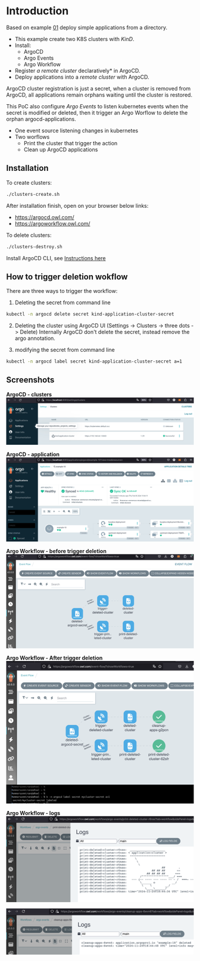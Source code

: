 # Introduction
Based on example [01](./example-01/readme.md) deploy simple applications from a directory. 
- This example create two K8S clusters with *KinD*.
- Install:
  - ArgoCD
  - Argo Events
  - Argo Workflow
- Register *a remote cluster* declaratively* in ArgoCD. 
- Deploy applications into a *remote cluster* with ArgoCD. 

ArgoCD cluster registration is just a secret, when a cluster is removed from ArgoCD, all applications remain orphans waiting until the cluster is restored. 

This PoC also configure *Argo Events* to listen kubernetes events when the secret is modified or deleted, then it trigger an Argo Worflow to delete the orphan argocd-applications.
- One event source listening changes in kubernetes
- Two worflows
  - Print the cluster that trigger the action
  - Clean up ArgoCD applications


## Installation 

To create clusters:

```bash
./clusters-create.sh
```

After installation finish, open on your browser below links:
* https://argocd.owl.com/
* https://argoworkflow.owl.com/


To delete clusters:

```bash
./clusters-destroy.sh
```

Install ArgoCD CLI, see [Instructions here](../README.md)

## How to trigger deletion wokflow

There are three ways to trigger the workflow:
1) Deleting the secret from command line

```bash
kubectl -n argocd delete secret kind-application-cluster-secret 
```

2) Deleting the cluster using ArgoCD UI (Settings -> Clusters -> three dots -> Delete)
   Internally ArgoCD don't delete the secret, instead remove the argo annotation.

3) modifying the secret from command line
```bash
kubectl -n argocd label secret kind-application-cluster-secret a=1
```



## Screenshots

**ArgoCD - clusters**
![List of clusters registered in Argo](./img/clusters.png)

**ArgoCD - application**
![Application deployed](./img/application.png)

**Argo Workflow - before trigger deletion**
![Argo Workflow - before trigger deletion](./img/argoworkflow-before.png)

**Argo Workflow - After trigger deletion**
![Argo Workflow - after trigger deletion](./img/argoworkflow-after.png)

**Argo Workflow - logs**
![Argo Workflow - Log print task](./img/log-print.png)

![Argo Workflow - Log cleanup task](./img/log-cleanup.png)

